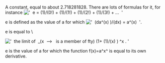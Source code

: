 A constant, equal to about 2.718281828. There are lots of formulas for
it, for instance
!['  e = (1)/(0!) + (1)/(1!) + (1)/(2!) + (1)/(3!) + ...  '](../dictionary/equation_images/2414.2..png)

e is defined as the value of a for which !['  (da\^(x)
)/(dx) = a\^(x)  '](../dictionary/equation_images/2414.3..png).

e is equal to \\

!['  the limit of  \_(x  --\>   is a member of fty) (1+ (1)/(x) ) \^x . '](../dictionary/equation_images/2414.1..png)

e is the value of a for which the function f(x)=a^x^ is equal to its own
derivative.
